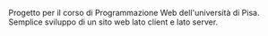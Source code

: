 Progetto per il corso di Programmazione Web dell'università di Pisa. Semplice sviluppo di un sito web lato client e lato server.


